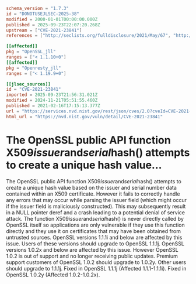 ```toml
schema_version = "1.7.3"
id = "DONOTUSEJLSEC-2025-38"
modified = 2000-01-01T00:00:00.000Z
published = 2025-09-23T22:07:20.268Z
upstream = ["CVE-2021-23841"]
references = ["http://seclists.org/fulldisclosure/2021/May/67", "http://seclists.org/fulldisclosure/2021/May/68", "http://seclists.org/fulldisclosure/2021/May/70", "https://cert-portal.siemens.com/productcert/pdf/ssa-637483.pdf", "https://git.openssl.org/gitweb/?p=openssl.git%3Ba=commitdiff%3Bh=122a19ab48091c657f7cb1fb3af9fc07bd557bbf", "https://git.openssl.org/gitweb/?p=openssl.git%3Ba=commitdiff%3Bh=8252ee4d90f3f2004d3d0aeeed003ad49c9a7807", "https://kb.pulsesecure.net/articles/Pulse_Security_Advisories/SA44846", "https://security.gentoo.org/glsa/202103-03", "https://security.netapp.com/advisory/ntap-20210219-0009/", "https://security.netapp.com/advisory/ntap-20210513-0002/", "https://security.netapp.com/advisory/ntap-20240621-0006/", "https://support.apple.com/kb/HT212528", "https://support.apple.com/kb/HT212529", "https://support.apple.com/kb/HT212534", "https://www.debian.org/security/2021/dsa-4855", "https://www.openssl.org/news/secadv/20210216.txt", "https://www.oracle.com//security-alerts/cpujul2021.html", "https://www.oracle.com/security-alerts/cpuApr2021.html", "https://www.oracle.com/security-alerts/cpuapr2022.html", "https://www.oracle.com/security-alerts/cpuoct2021.html", "https://www.tenable.com/security/tns-2021-03", "https://www.tenable.com/security/tns-2021-09", "http://seclists.org/fulldisclosure/2021/May/67", "http://seclists.org/fulldisclosure/2021/May/68", "http://seclists.org/fulldisclosure/2021/May/70", "https://cert-portal.siemens.com/productcert/pdf/ssa-637483.pdf", "https://git.openssl.org/gitweb/?p=openssl.git%3Ba=commitdiff%3Bh=122a19ab48091c657f7cb1fb3af9fc07bd557bbf", "https://git.openssl.org/gitweb/?p=openssl.git%3Ba=commitdiff%3Bh=8252ee4d90f3f2004d3d0aeeed003ad49c9a7807", "https://kb.pulsesecure.net/articles/Pulse_Security_Advisories/SA44846", "https://security.gentoo.org/glsa/202103-03", "https://security.netapp.com/advisory/ntap-20210219-0009/", "https://security.netapp.com/advisory/ntap-20210513-0002/", "https://security.netapp.com/advisory/ntap-20240621-0006/", "https://support.apple.com/kb/HT212528", "https://support.apple.com/kb/HT212529", "https://support.apple.com/kb/HT212534", "https://www.debian.org/security/2021/dsa-4855", "https://www.openssl.org/news/secadv/20210216.txt", "https://www.oracle.com//security-alerts/cpujul2021.html", "https://www.oracle.com/security-alerts/cpuApr2021.html", "https://www.oracle.com/security-alerts/cpuapr2022.html", "https://www.oracle.com/security-alerts/cpuoct2021.html", "https://www.tenable.com/security/tns-2021-03", "https://www.tenable.com/security/tns-2021-09"]

[[affected]]
pkg = "OpenSSL_jll"
ranges = ["< 1.1.10+0"]
[[affected]]
pkg = "Openresty_jll"
ranges = ["< 1.19.9+0"]

[[jlsec_sources]]
id = "CVE-2021-23841"
imported = 2025-09-23T21:56:31.021Z
modified = 2024-11-21T05:51:55.460Z
published = 2021-02-16T17:15:13.377Z
url = "https://services.nvd.nist.gov/rest/json/cves/2.0?cveId=CVE-2021-23841"
html_url = "https://nvd.nist.gov/vuln/detail/CVE-2021-23841"
```

# The OpenSSL public API function X509*issuer*and*serial*hash() attempts to create a unique hash value...

The OpenSSL public API function X509*issuer*and*serial*hash() attempts to create a unique hash value based on the issuer and serial number data contained within an X509 certificate. However it fails to correctly handle any errors that may occur while parsing the issuer field (which might occur if the issuer field is maliciously constructed). This may subsequently result in a NULL pointer deref and a crash leading to a potential denial of service attack. The function X509*issuer*and*serial*hash() is never directly called by OpenSSL itself so applications are only vulnerable if they use this function directly and they use it on certificates that may have been obtained from untrusted sources. OpenSSL versions 1.1.1i and below are affected by this issue. Users of these versions should upgrade to OpenSSL 1.1.1j. OpenSSL versions 1.0.2x and below are affected by this issue. However OpenSSL 1.0.2 is out of support and no longer receiving public updates. Premium support customers of OpenSSL 1.0.2 should upgrade to 1.0.2y. Other users should upgrade to 1.1.1j. Fixed in OpenSSL 1.1.1j (Affected 1.1.1-1.1.1i). Fixed in OpenSSL 1.0.2y (Affected 1.0.2-1.0.2x).

